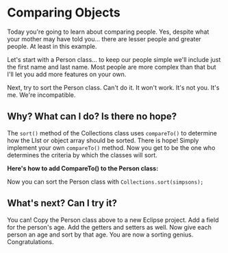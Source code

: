 # Comparing Objects

Today you're going to learn about comparing people. Yes, despite what your mother may have told you... there are lesser people and greater people. At least in this example.

Let's start with a Person class... to keep our people simple we'll include just the first name and last name. Most people are more complex than that but I'll let you add more features on your own.

Next, try to sort the Person class. Can't do it. It won't work. It's not you. It's me. We're incompatible.

## Why? What can I do? Is there no hope?

The `sort()` method of the Collections class uses `compareTo()` to determine how the LIst or object array should be sorted. There is hope! Simply implement your own `compareTo()` method. Now you get to be the one who determines the criteria by which the classes will sort.

**Here's how to add CompareTo\(\) to the Person class:**

Now you can sort the Person class with `Collections.sort(simpsons);`

## What's next? Can I try it?

You can! Copy the Person class above to a new Eclipse project. Add a field for the person's age. Add the getters and setters as well. Now give each person an age and sort by that age. You are now a sorting genius. Congratulations.

